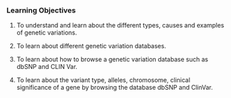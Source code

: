 ### Learning Objectives	

1.	To understand and learn about the different types, causes and examples of genetic variations.  

2.	To learn about different genetic variation databases.

3.	To learn about how to browse a genetic variation database such as dbSNP and CLIN Var.

4.	To learn about the variant type, alleles, chromosome, clinical significance of a gene by browsing the database dbSNP and ClinVar.

